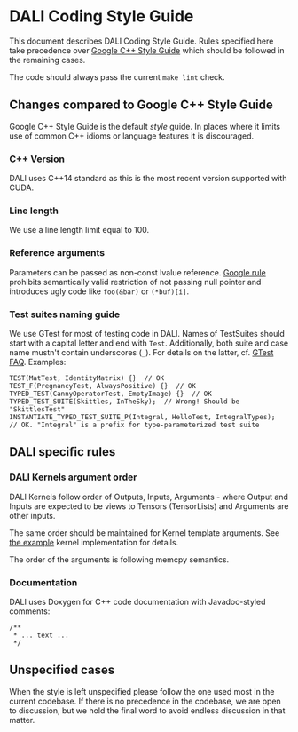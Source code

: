 # DALI Coding Style Guide

This document describes DALI Coding Style Guide. Rules specified here take precedence
over [Google C++ Style Guide](https://google.github.io/styleguide/cppguide.html) which should
be followed in the remaining cases.

The code should always pass the current `make lint` check.

## Changes compared to Google C++ Style Guide

Google C++ Style Guide is the default *style* guide. In places where it limits use of common
C++ idioms or language features it is discouraged.

### C++ Version

DALI uses C++14 standard as this is the most recent version supported with CUDA.

### Line length

We use a line length limit equal to 100.

### Reference arguments

Parameters can be passed as non-const lvalue reference. [Google rule](https://google.github.io/styleguide/cppguide.html#Reference_Arguments)
prohibits semantically valid restriction of not passing null pointer
and introduces ugly code like `foo(&bar)` or `(*buf)[i]`.

### Test suites naming guide

We use GTest for most of testing code in DALI. Names of TestSuites should start with a capital letter and end with `Test`. 
Additionally, both suite and case name mustn't contain underscores (`_`). 
For details on the latter, cf. [GTest FAQ](https://github.com/google/googletest/blob/master/googletest/docs/faq.md#why-should-test-suite-names-and-test-names-not-contain-underscore).
Examples:
```
TEST(MatTest, IdentityMatrix) {}  // OK
TEST_F(PregnancyTest, AlwaysPositive) {}  // OK
TYPED_TEST(CannyOperatorTest, EmptyImage) {}  // OK
TYPED_TEST_SUITE(Skittles, InTheSky);  // Wrong! Should be "SkittlesTest"
INSTANTIATE_TYPED_TEST_SUITE_P(Integral, HelloTest, IntegralTypes);  // OK. "Integral" is a prefix for type-parameterized test suite

```


## DALI specific rules

### DALI Kernels argument order

DALI Kernels follow order of Outputs, Inputs, Arguments - where Output and Inputs are
expected to be views to Tensors (TensorLists) and Arguments are other inputs.

The same order should be maintained for Kernel template arguments.
See [the example](dali/kernels/kernel.h) kernel implementation for details.

The order of the arguments is following memcpy semantics.

### Documentation

DALI uses Doxygen for C++ code documentation with Javadoc-styled comments:

```
/**
 * ... text ...
 */
```


## Unspecified cases

When the style is left unspecified please follow the one used most in the current codebase.
If there is no precedence in the codebase, we are open to discussion, but we hold the final
word to avoid endless discussion in that matter.
